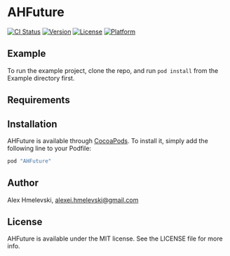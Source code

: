 # AHFuture

[![CI Status](http://img.shields.io/travis/AlexHmelevskiAG/AHFuture.svg?style=flat)](https://travis-ci.org/AlexHmelevskiAG/AHFuture)
[![Version](https://img.shields.io/cocoapods/v/AHFuture.svg?style=flat)](http://cocoapods.org/pods/AHFuture)
[![License](https://img.shields.io/cocoapods/l/AHFuture.svg?style=flat)](http://cocoapods.org/pods/AHFuture)
[![Platform](https://img.shields.io/cocoapods/p/AHFuture.svg?style=flat)](http://cocoapods.org/pods/AHFuture)

## Example

To run the example project, clone the repo, and run `pod install` from the Example directory first.

## Requirements

## Installation

AHFuture is available through [CocoaPods](http://cocoapods.org). To install
it, simply add the following line to your Podfile:

```ruby
pod "AHFuture"
```

## Author

Alex Hmelevski, alexei.hmelevski@gmail.com

## License

AHFuture is available under the MIT license. See the LICENSE file for more info.
